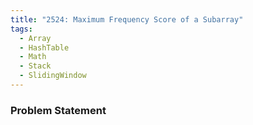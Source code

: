```yaml
---
title: "2524: Maximum Frequency Score of a Subarray"
tags:
  - Array
  - HashTable
  - Math
  - Stack
  - SlidingWindow
---
```

### Problem Statement

